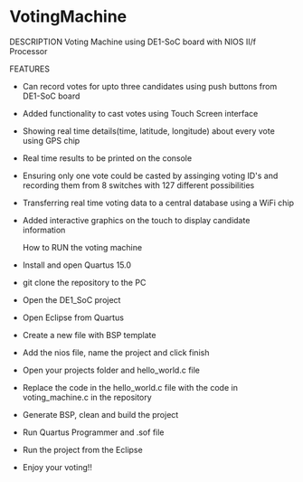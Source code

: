 # VotingMachine

 DESCRIPTION
 Voting Machine using DE1-SoC board with NIOS II/f Processor 

  FEATURES
- Can record votes for upto three candidates using push buttons from DE1-SoC board
- Added functionality to cast votes using Touch Screen interface
- Showing real time details(time, latitude, longitude) about every vote using GPS chip 
- Real time results to be printed on the console
- Ensuring only one vote could be casted by assinging voting ID's and recording them from 8 switches with 127 different 
  possibilities
- Transferring real time voting data to a central database using a WiFi chip 
- Added interactive graphics on the touch to display candidate information

  How to RUN the voting machine
- Install and open Quartus 15.0 
- git clone the repository to the PC
- Open the DE1_SoC project
- Open Eclipse from Quartus
- Create a new file with BSP template
- Add the nios file, name the project and click finish
- Open your projects folder and hello_world.c file
- Replace the code in the hello_world.c file with the code in voting_machine.c in the repository
- Generate BSP, clean and build the project 
- Run Quartus Programmer and .sof file
- Run the project from the Eclipse
- Enjoy your voting!!
  